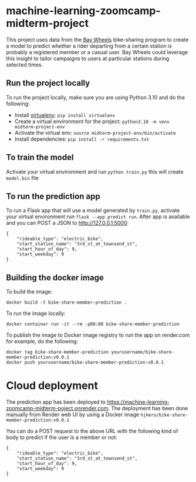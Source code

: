 # machine-learning-zoomcamp-midterm-project


This project uses data from the [Bay Wheels](https://www.lyft.com/bikes/bay-wheels/system-data) bike-sharing program to create a model to predict whether a rider departing from a certain station is probably a registered member or a casual user. Bay Wheels could leverage this insight to tailor campaigns to users at particular stations during selected times.


## Run  the project locally

To run the project locally, make sure you are using Python 3.10 and do the following:

* Install [virtualenv](https://virtualenv.pypa.io/en/latest/): `pip install virtualenv`    
* Create a virtual environment for the project:  `python3.10 -m venv midterm-project-env`
* Activate the virtual env: `source midterm-project-env/bin/activate`
* Install dependencies: `pip install -r requirements.txt`

## To train the model

Activate your virtual environment and run `python train.py` this will create `model.bin` file

## To run the prediction app

To run a Flask app that will use a model generated by `train.py`, activate your virtual environment run `flask --app predict run`. After app is available and you can POST a JSON to http://127.0.0.1:5000:

    {
        "rideable_type": "electric_bike",
        "start_station_name": "3rd_st_at_townsend_st",
        "start_hour_of_day": 9,
        "start_weekday": 9
    }

## Building the docker image

To build the image:

    docker build -t bike-share-member-prediction .

To run the image locally:

    docker container run -it --rm -p80:80 bike-share-member-prediction

To publish the image to Docker image registry to run the app on render.com for example, do the following:

    docker tag bike-share-member-prediction yourusername/bike-share-member-prediction:v0.0.1
    docker push yourusername/bike-share-member-prediction:v0.0.1

# Cloud deployment

The prediction app has been deployed to https://machine-learning-zoomcamp-midterm-poject.onrender.com. The deployment has been done manually from Render web UI by using a Docker image `hjkero/bike-share-member-prediction:v0.0.1`

You can do a POST request to the above URL with the following kind of body to predict if the user is a member or not:

    {
        "rideable_type": "electric_bike",
        "start_station_name": "3rd_st_at_townsend_st",
        "start_hour_of_day": 9,
        "start_weekday": 9
    }




